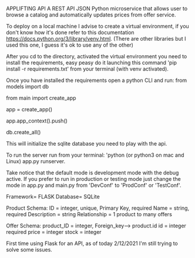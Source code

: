 APPLIFTING API
A REST API JSON Python microservice that allows user to browse a catalog and automatically updates prices from offer service.

To deploy on a local machine I advise to create a virtual environment, if you don't know how it's done refer to this documentation https://docs.python.org/3/library/venv.html.
(There are other libraries but I used this one, I guess it's ok to use any of the other)

After you cd to the directory, activated the virtual environment you need to install the requirements, easy peasy do it launching this command 'pip install -r requirements.txt' from your terminal (with venv activated).

Once you have installed the requirements open a python CLI and run:
from models import db

from main import create_app

app =  create_app() 

app.app_context().push()

db.create_all()

This will initialize the sqlite database you need to play with the api.

To run the server run from your terminal: 'python (or python3 on mac and Linux) app.py runserver.

Take notice that the default mode is development mode with the debug active.
If you prefer to run in production or testing mode just change the mode in app.py and main.py from 'DevConf' to 'ProdConf' or 'TestConf'.


Framework= FLASK
Database= SQLite

Product Schema:
ID = integer, unique, Primary Key, required
Name = string, required
Description = string
Relationship = 1 product to many offers

Offer Schema:
product_ID = integer, Foreign_key--> product.id
id = integer required
price = integer
stock = integer


First time using Flask for an API, as of today 2/12/2021 I'm still trying to solve some issues. 